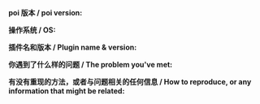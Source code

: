 <!--
感谢你向 poi 提交 issue，请尽量填写以下内容以方便沟通，
你也许能在 https://github.com/poooi/poi/wiki 找到一些答案。
Thanks for opening an issue, please fill the following template,
If you need general information, see https://github.com/poooi/poi/wiki.
-->

**poi 版本 / poi version:**


**操作系统 / OS:**


**插件名和版本 / Plugin name & version:**

<!-- 
如果这是一个关于插件的 issue，请填写插件名及其版本。
If this is an issue about plugin.
-->


**你遇到了什么样的问题 / The problem you've met:**



**有没有重现的方法，或者与问题相关的任何信息 / How to reproduce, or any information that might be related:**

<!-- 
可以的话请提供开发者工具 Console 选项卡的截图，
开发者工具的打开方式是按 ctrl + shift + i (macOS 上为 ⌥ + ⌘ + i），或游戏区域下方信息栏的最左边齿轮按钮。
Please provide a screenshot of developer tool's console tab, if possible.
To open the dev tool, press ctrl + shift + i (⌥ + ⌘ + i for macOS), or the leftmost gear button on the info bar below the game area.
-->


